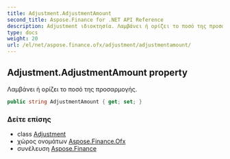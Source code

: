 ```yaml
---
title: Adjustment.AdjustmentAmount
second_title: Aspose.Finance for .NET API Reference
description: Adjustment ιδιοκτησία. Λαμβάνει ή ορίζει το ποσό της προσαρμογής.
type: docs
weight: 20
url: /el/net/aspose.finance.ofx/adjustment/adjustmentamount/
---
```

## Adjustment.AdjustmentAmount property

Λαμβάνει ή ορίζει το ποσό της προσαρμογής.

```csharp
public string AdjustmentAmount { get; set; }
```

### Δείτε επίσης

* class [Adjustment](../)
* χώρος ονομάτων [Aspose.Finance.Ofx](../../adjustment/)
* συνέλευση [Aspose.Finance](../../../)


